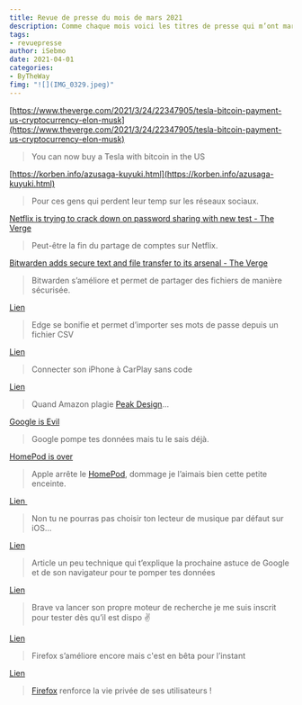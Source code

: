 ```yaml
---
title: Revue de presse du mois de mars 2021
description: Comme chaque mois voici les titres de presse qui m’ont marqué. 
tags: 
- revuepresse
author: iSebmo
date: 2021-04-01
categories: 
- ByTheWay
fimg: "![](IMG_0329.jpeg)"
--- 
```


[https://www.theverge.com/2021/3/24/22347905/tesla-bitcoin-payment-us-cryptocurrency-elon-musk](https://www.theverge.com/2021/3/24/22347905/tesla-bitcoin-payment-us-cryptocurrency-elon-musk)

> You can now buy a Tesla with bitcoin in the US

[https://korben.info/azusaga-kuyuki.html](https://korben.info/azusaga-kuyuki.html)

> Pour ces gens qui perdent leur temp sur les réseaux sociaux. 

[Netflix is trying to crack down on password sharing with new test - The Verge](https://www.theverge.com/2021/3/11/22325831/netflix-password-sharing-test-feature-piracy-security-streaming-video)

> Peut-être la fin du partage de comptes sur Netflix.

[Bitwarden adds secure text and file transfer to its arsenal - The Verge](https://www.theverge.com/2021/3/12/22327834/bitwarden-secure-text-file-transfer-encryption)

> Bitwarden s’améliore et permet de partager des fichiers de manière sécurisée.

[Lien](https://lifehacker.com/how-to-import-passwords-from-csv-files-in-edge-chromiu-1846432354)

> Edge se bonifie et permet d’importer ses mots de passe depuis un fichier CSV

[Lien](https://ioshacker.com/how-to/prevent-carplay-from-connecting-without-face-id-or-passcode)

> Connecter son iPhone à CarPlay sans code

[Lien](https://www.youtube.com/watch?v=HbxWGjQ2szQ&t=83s)

> Quand Amazon plagie [Peak Design](https://www.peakdesign.com/)...

[Google is Evil](https://twitter.com/DuckDuckGo/status/1371509053613084679?s=20%0A)

> Google pompe tes données mais tu le sais déjà.

[HomePod is over](https://www.theverge.com/2021/3/12/22328436/apple-discontinues-original-homepod-mini)

> Apple arrête le [HomePod](https://tfada.fr/mon-avis-sur-le-homepod/), dommage je l’aimais bien cette petite enceinte.

[Lien ](https://www.theverge.com/2021/3/4/22313831/ios-14-5-default-music-service-siri-requests-apple-update)

> Non tu ne pourras pas choisir ton lecteur de musique par défaut sur iOS…

[Lien](https://www.eff.org/deeplinks/2021/03/googles-floc-terrible-idea)

> Article un peu technique qui t’explique la prochaine astuce de Google et de son navigateur pour te pomper tes données

[Lien](https://techcrunch.com/2021/03/03/brave-is-launching-its-own-search-engine-with-the-help-of-ex-cliqz-devs-and-tech/)

> Brave va lancer son propre moteur de recherche je me suis inscrit pour tester dès qu’il est dispo ✌️

[Lien](https://korben.info/boostez-firefox-interface-proton.html%0A)

> Firefox s’améliore encore mais c'est en bêta pour l’instant

[Lien](https://www.zdnet.fr/actualites/mozilla-firefox-renforce-la-protection-de-la-vie-privee-des-utilisateurs-avec-firefox-87-39919811.htm#xtor=123456)

> [Firefox](https://tfada.fr/brave-vs-firefox-en-2021/) renforce la vie privée de ses utilisateurs !